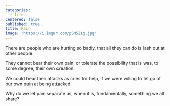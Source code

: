 ```yaml
---
categories:
  - life
centered: false
published: true
title: Pain
image: 'https://i.imgur.com/pSM5I1g.jpg'
---
```

There are people 
who are hurting so badly,
that all they can do
is lash out at other people.

They cannot bear their own pain,
or tolerate the possibility
that is was, to some degree,
their own creation.

We could hear their attacks
as cries for help,
if we were willing to let go 
of our own pain
at being attacked.

Why do we let pain 
separate us,
when it is, 
fundamentally,
something we all share?

